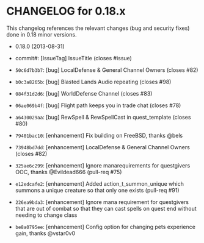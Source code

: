 CHANGELOG for 0.18.x
====================

This changelog references the relevant changes (bug and security fixes) done
in 0.18 minor versions.

* 0.18.0 (2013-08-31)

 * commit#: [IssueTag] IssueTitle (closes #issue)
 * `50c6d7b3b7`: [bug] LocalDefense & General Channel Owners (closes #82)
 * `b0c3a8265b`: [bug] Blasted Lands Audio repeating (closes #98)
 * `084f31d2d6`: [bug] WorldDefense Channel (closes #83)
 * `06ae069b4f`: [bug] Flight path keeps you in trade chat (closes #78)
 * `a6430029aa`: [bug] RewSpell & RewSpellCast in quest_template (closes #80)
 * `79401bac10`: [enhancement] Fix building on FreeBSD, thanks @bels
 * `73948bd7dd`: [enhancement] LocalDefense & General Channel Owners (closes #82)
 * `325ae6c299`: [enhancement] Ignore manarequirements for questgivers OOC, thanks @Evildead666 (pull-req #75)
 * `e12edcafe2`: [enhancement] Added action_t_summon_unique which summons a unique creature so that 
only one exists (pull-req #91)
 * `226ea9bda3`: [enhancement] Ignore mana requirement for questgivers that are out of combat so that they can
cast spells on quest end without needing to change class
 * `be8a0795ee`: [enhancement] Config option for changing pets experience gain, thanks @vstar0v0
